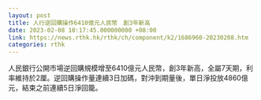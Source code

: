 ```yaml
---
layout: post
title: 人行逆回購操作6410億元人民幣　創3年新高
date: 2023-02-08 10:17:45.000000000 +08:00
link: https://news.rthk.hk/rthk/ch/component/k2/1686960-20230208.htm
categories: rthk
---
```


人民銀行公開市場逆回購規模增至6410億元人民幣，創3年新高，全屬7天期，利率維持於2厘。逆回購操作量連續3日加碼，對沖到期量後，單日淨投放4860億元，結束之前連續5日淨回籠。
